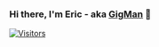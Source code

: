 ### Hi there, I'm Eric - aka [GigMan](https://www.linkedin.com/in/eric-kojo-abbey-54898a12a/) 👋

[![Visitors](https://img.shields.io/twitter/follow/abbey_kojo?color=1DA1F2&style=for-the-badge)](https://visitor-badge.glitch.me/badge?page_id=abhisheknaiidu.abhisheknaiidu)

<!--
**Gigman2/gigman2** is a ✨ _special_ ✨ repository because its `README.md` (this file) appears on your GitHub profile.

Here are some ideas to get you started:

- 🔭 I’m currently working on ...
- 🌱 I’m currently learning ...
- 👯 I’m looking to collaborate on ...
- 🤔 I’m looking for help with ...
- 💬 Ask me about ...
- 📫 How to reach me: ...
- 😄 Pronouns: ...
- ⚡ Fun fact: ...
-->
